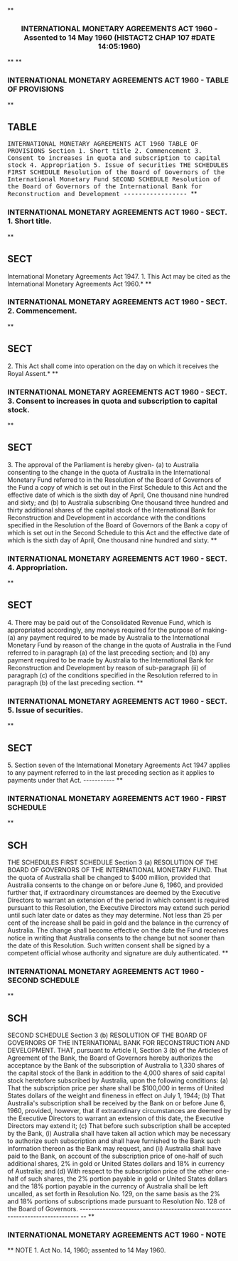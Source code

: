 **<b>

### <center><name>INTERNATIONAL MONETARY AGREEMENTS ACT 1960 - Assented to 14 May 1960 (HISTACT2 CHAP 107 #DATE 14:05:1960) </name></center>
</b>** 
**<b>

### <name>INTERNATIONAL MONETARY AGREEMENTS ACT 1960 - TABLE OF PROVISIONS </name>
</b>** 

## TABLE
<tables> <tt><lf>                  INTERNATIONAL  MONETARY  AGREEMENTS  ACT  1960<lf> <lf>                              TABLE  OF  PROVISIONS<lf> Section<lf>   1\.        Short title<lf>   2\.        Commencement<lf>   3\.        Consent to increases in quota and subscription to capital stock<lf>   4\.        Appropriation<lf>   5\.        Issue of securities<lf> <lf>                                  THE  SCHEDULES<lf> <lf>                                 FIRST  SCHEDULE<lf> <lf>     Resolution of the Board of Governors of the International Monetary Fund<lf> <lf>                                 SECOND  SCHEDULE<lf> Resolution of the Board of Governors of the International Bank for<lf>                          Reconstruction and Development<lf> <lf>                                -----------------<lf> </lf></lf></lf></lf></lf></lf></lf></lf></lf></lf></lf></lf></lf></lf></lf></lf></lf></lf></lf></lf></lf></lf></tt></tables>
**<b>

### <name>INTERNATIONAL MONETARY AGREEMENTS ACT 1960 - SECT. 1\. Short title. </name>
</b>** 

## SECT
<sect> International Monetary Agreements Act 1947.<lf>   1\. This Act may be cited as the International Monetary Agreements Act 1960.*<lf> </lf></lf></sect>
**<b>

### <name>INTERNATIONAL MONETARY AGREEMENTS ACT 1960 - SECT. 2\. Commencement. </name>
</b>** 

## SECT
<sect>   2\. This Act shall come into operation on the day on which it receives the Royal Assent.*<lf> </lf></sect>
**<b>

### <name>INTERNATIONAL MONETARY AGREEMENTS ACT 1960 - SECT. 3\. Consent to increases in quota and subscription to capital stock. </name>
</b>** 

## SECT
<sect>   3\. The approval of the Parliament is hereby given-<lf> <lf>   (a)  to Australia consenting to the change in the quota of Australia in the International Monetary Fund referred to in the Resolution of the Board of Governors of the Fund a copy of which is set out in the First Schedule to this Act and the effective date of which is the sixth day of April, One thousand nine hundred and sixty; and<lf> <lf>   (b)  to Australia subscribing One thousand three hundred and thirty additional shares of the capital stock of the International Bank for Reconstruction and Development in accordance with the conditions specified in the Resolution of the Board of Governors of the Bank a copy of which is set out in the Second Schedule to this Act and the effective date of which is the sixth day of April, One thousand nine hundred and sixty.<lf> </lf></lf></lf></lf></lf></sect>
**<b>

### <name>INTERNATIONAL MONETARY AGREEMENTS ACT 1960 - SECT. 4\. Appropriation. </name>
</b>** 

## SECT
<sect>   4\. There may be paid out of the Consolidated Revenue Fund, which is appropriated accordingly, any moneys required for the purpose of making-<lf> <lf>   (a)  any payment required to be made by Australia to the International Monetary Fund by reason of the change in the quota of Australia in the Fund referred to in paragraph (a) of the last preceding section; and<lf> <lf>   (b)  any payment required to be made by Australia to the International Bank for Reconstruction and Development by reason of sub-paragraph (ii) of paragraph (c) of the conditions specified in the Resolution referred to in paragraph (b) of the last preceding section.<lf> </lf></lf></lf></lf></lf></sect>
**<b>

### <name>INTERNATIONAL MONETARY AGREEMENTS ACT 1960 - SECT. 5\. Issue of securities. </name>
</b>** 

## SECT
<sect>   5\. Section seven of the International Monetary Agreements Act 1947 applies to any payment referred to in the last preceding section as it applies to payments under that Act.<lf> <lf>                                   -----------<lf> </lf></lf></lf></sect>
**<b>

### <name>INTERNATIONAL MONETARY AGREEMENTS ACT 1960 - FIRST SCHEDULE </name>
</b>** 

## SCH
<sch> <lf>                                  THE SCHEDULES<lf> <lf>                                  FIRST SCHEDULE<lf>                                                                    Section 3 (a) <lf> RESOLUTION  OF  THE  BOARD  OF  GOVERNORS  OF  THE  INTERNATIONAL  MONETARY<lf>                                      FUND.<lf> <lf>   That the quota of Australia shall be changed to $400 million, provided that Australia consents to the change on or before June 6, 1960, and provided further that, if extraordinary circumstances are deemed by the Executive Directors to warrant an extension of the period in which consent is required pursuant to this Resolution, the Executive Directors may extend such period until such later date or dates as they may determine. Not less than 25 per cent of the increase shall be paid in gold and the balance in the currency of Australia. The change shall become effective on the date the Fund receives notice in writing that Australia consents to the change but not sooner than the date of this Resolution. Such written consent shall be signed by a competent official whose authority and signature are duly authenticated.<lf> </lf></lf></lf></lf></lf></lf></lf></lf></lf></sch>
**<b>

### <name>INTERNATIONAL MONETARY AGREEMENTS ACT 1960 - SECOND SCHEDULE </name>
</b>** 

## SCH
<sch> <lf>                                 SECOND  SCHEDULE<lf>                                                                    Section 3 (b) <lf> RESOLUTION  OF  THE  BOARD  OF  GOVERNORS  OF  THE  INTERNATIONAL  BANK  FOR<lf>                        RECONSTRUCTION  AND  DEVELOPMENT.<lf> <lf>   THAT, pursuant to Article II, Section 3 (b) of the Articles of Agreement of the Bank, the Board of Governors hereby authorizes the acceptance by the Bank of the subscription of Australia to 1,330 shares of the capital stock of the Bank in addition to the 4,000 shares of said capital stock heretofore subscribed by Australia, upon the following conditions:<lf> <lf>   (a)  That the subscription price per share shall be $100,000 in terms of United States dollars of the weight and fineness in effect on July 1, 1944;<lf> <lf>   (b)  That Australia's subscription shall be received by the Bank on or before June 6, 1960, provided, however, that if extraordinary circumstances are deemed by the Executive Directors to warrant an extension of this date, the Executive Directors may extend it;<lf> <lf>   (c)  That before such subscription shall be accepted by the Bank, (i) Australia shall have taken all action which may be necessary to authorize such subscription and shall have furnished to the Bank such information thereon as the Bank may request, and (ii) Australia shall have paid to the Bank, on account of the subscription price of one-half of such additional shares, 2% in gold or United States dollars and 18% in currency of Australia; and<lf> <lf>   (d)  With respect to the subscription price of the other one-half of such shares, the 2% portion payable in gold or United States dollars and the 18% portion payable in the currency of Australia shall be left uncalled, as set forth in Resolution No. 129, on the same basis as the 2% and 18% portions of subscriptions made pursuant to Resolution No. 128 of the Board of Governors.<lf> ------------------------------------------------------------------------------ -- <lf> </lf></lf></lf></lf></lf></lf></lf></lf></lf></lf></lf></lf></lf></lf></lf></lf></sch>
**<b>

### <name>INTERNATIONAL MONETARY AGREEMENTS ACT 1960 - NOTE </name>
</b>** <lf>                                       NOTE<lf> 1\.  Act No. 14, 1960; assented to 14 May 1960\. </lf></lf>
